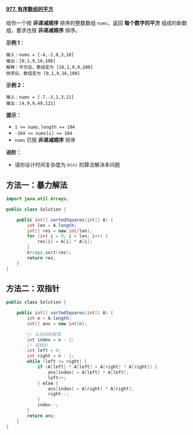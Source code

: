 #### [977. 有序数组的平方](https://leetcode-cn.com/problems/squares-of-a-sorted-array/)

给你一个按 **非递减顺序** 排序的整数数组 `nums`，返回 **每个数字的平方** 组成的新数组，要求也按 **非递减顺序** 排序。

**示例 1**：

```
输入：nums = [-4,-1,0,3,10]
输出：[0,1,9,16,100]
解释：平方后，数组变为 [16,1,0,9,100]
排序后，数组变为 [0,1,9,16,100]
```

**示例 2：**

```
输入：nums = [-7,-3,2,3,11]
输出：[4,9,9,49,121]
```

**提示：**

- `1 <= nums.length <= 104`
- `-104 <= nums[i] <= 104`
- `nums` 已按 **非递减顺序** 排序

**进阶：**

- 请你设计时间复杂度为 `O(n)` 的算法解决本问题

## 方法一：暴力解法

```Java []
import java.util.Arrays;

public class Solution {

    public int[] sortedSquares(int[] A) {
        int len = A.length;
        int[] res = new int[len];
        for (int i = 0; i < len; i++) {
            res[i] = A[i] * A[i];
        }
        Arrays.sort(res);
        return res;
    }
}
```

## 方法二：双指针

```Java []
public class Solution {

    public int[] sortedSquares(int[] A) {
        int n = A.length;
        int[] ans = new int[n];

        // 从后向前赋值
        int index = n - 1;
        // 双指针
        int left = 0;
        int right = n - 1;
        while (left <= right) {
            if (A[left] * A[left] > A[right] * A[right]) {
                ans[index] = A[left] * A[left];
                left++;
            } else {
                ans[index] = A[right] * A[right];
                right--;
            }
            index--;
        }
        return ans;
    }
}
```